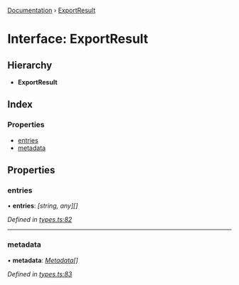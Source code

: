 [Documentation](../README.md) › [ExportResult](exportresult.md)

# Interface: ExportResult

## Hierarchy

* **ExportResult**

## Index

### Properties

* [entries](exportresult.md#entries)
* [metadata](exportresult.md#metadata)

## Properties

###  entries

• **entries**: *[string, any][]*

*Defined in [types.ts:82](https://github.com/badbatch/cachemap/blob/497d8de/packages/core/src/types.ts#L82)*

___

###  metadata

• **metadata**: *[Metadata](metadata.md)[]*

*Defined in [types.ts:83](https://github.com/badbatch/cachemap/blob/497d8de/packages/core/src/types.ts#L83)*
